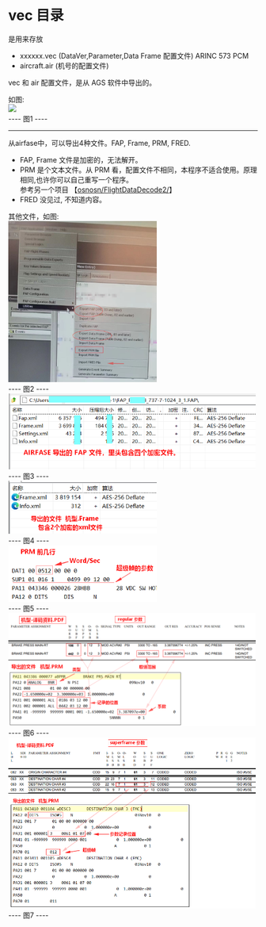 # vec 目录  

是用来存放   
* xxxxxx.vec (DataVer,Parameter,Data Frame 配置文件) ARINC 573 PCM  
* aircraft.air (机号的配置文件)  

vec 和 air 配置文件，是从 AGS 软件中导出的。   

如图:   
<img src="https://github.com/osnosn/FlightDataDecode/raw/main/wgl/vec/readme01.png" width="300" />   
   ----  图1  ----   

----

从airfase中，可以导出4种文件。FAP, Frame, PRM, FRED.   
* FAP, Frame 文件是加密的，无法解开。   
* PRM 是个文本文件。从 PRM 看，配置文件不相同，本程序不适合使用。原理相同,也许你可以自己重写一个程序。   
  参考另一个项目 【[osnosn/FlightDataDecode2/](https://github.com/osnosn/FlightDataDecode2/)】   
* FRED 没见过, 不知道内容。   

其他文件，如图:   
<img src="https://github.com/osnosn/FlightDataDecode/raw/main/wgl/vec/airfase-app.jpg" width="300" />   
   ----  图2  ----   
<img src="https://github.com/osnosn/FlightDataDecode/raw/main/wgl/vec/airfase-FAP.png" width="500" />   
   ----  图3  ----   
<img src="https://github.com/osnosn/FlightDataDecode/raw/main/wgl/vec/airfase-Frame.png" width="300" />   
   ----  图4  ----   
<img src="https://github.com/osnosn/FlightDataDecode/raw/main/wgl/vec/airfase-PRM-header.png" width="300" />   
   ----  图5  ----   
<img src="https://github.com/osnosn/FlightDataDecode/raw/main/wgl/vec/airfase-regular.png" width="500" />   
   ----  图6  ----   
<img src="https://github.com/osnosn/FlightDataDecode/raw/main/wgl/vec/airfase-superframe.png" width="500" />   
   ----  图7  ----   




